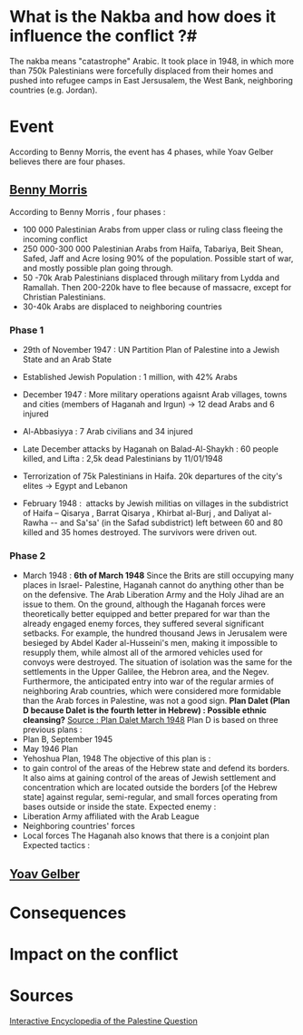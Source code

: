 # What is the Nakba and how does it influence the conflict ?#


The nakba means "catastrophe" Arabic. It took place in 1948, in which more than 750k Palestinians were forcefully displaced from their homes and pushed into refugee camps in East Jersusalem, the West Bank, neighboring countries (e.g. Jordan).


# Event #

According to Benny Morris, the event has 4 phases, while Yoav Gelber believes there are four phases.

## [Benny Morris](https://fr.wikipedia.org/wiki/Benny_Morris) ##


According to Benny Morris , four phases : 
- 100 000 Palestinian Arabs from upper class or ruling class fleeing the incoming conflict
- 250 000-300 000 Palestinian Arabs from Haïfa, Tabariya, Beit Shean, Safed, Jaff and Acre losing 90% of the population. Possible start of war, and mostly possible plan going through.
- 50 -70k Arab Palestinians displaced through military from Lydda and Ramallah. Then 200-220k have to flee because of massacre, except for Christian Palestinians.
- 30-40k Arabs are displaced to neighboring countries
### Phase 1 ###

- 29th of November 1947 : UN Partition Plan of Palestine into a Jewish State and an Arab State
- Established Jewish Population : 1 million, with 42% Arabs


- December 1947 : More military operations agaisnt Arab villages, towns and cities (members of Haganah and Irgun) -> 12 dead Arabs and 6 injured
- Al-Abbasiyya : 7 Arab civilians and 34 injured
- Late December attacks by Haganah on Balad-Al-Shaykh : 60 people killed, and Lifta : 2,5k dead Palestinians by 11/01/1948
- Terrorization of 75k Palestinians in Haifa. 20k departures of the city's elites -> Egypt and Lebanon

- February 1948 :  attacks by Jewish militias on villages in the subdistrict of Haifa – Qisarya , Barrat Qisarya , Khirbat al-Burj , and Daliyat al-Rawha -- and Sa'sa' (in the Safad subdistrict) left between 60 and 80 killed and 35 homes destroyed. The survivors were driven out.


### Phase 2 ###

- March 1948 : 
**6th of March 1948**
Since the Brits are still occupying many places in Israel- Palestine, Haganah cannot do anything other than be on the defensive. The Arab Liberation Army and the Holy Jihad are an issue to them.
On the ground, although the Haganah forces were theoretically better equipped and better prepared for war than the already engaged enemy forces, they suffered several significant setbacks. For example, the hundred thousand Jews in Jerusalem were besieged by Abdel Kader al-Husseini's men, making it impossible to resupply them, while almost all of the armored vehicles used for convoys were destroyed. The situation of isolation was the same for the settlements in the Upper Galilee, the Hebron area, and the Negev. Furthermore, the anticipated entry into war of the regular armies of neighboring Arab countries, which were considered more formidable than the Arab forces in Palestine, was not a good sign.
**Plan Dalet (Plan D because Dalet is the fourth letter in Hebrew) : Possible ethnic cleansing?**
[Source : Plan Dalet March 1948](https://palestina-komitee.nl/wp-content/uploads/2017/11/Plan-Dalet-March-1948.pdf)
Plan D is based on three previous plans :
- Plan B, September 1945
- May 1946 Plan
- Yehoshua Plan, 1948
The objective of this plan is :
- to gain control of the areas of the Hebrew state and defend its borders. It also aims at gaining control of the areas of Jewish settlement and concentration which are located outside the borders \[of the Hebrew state\] against regular, semi-regular, and small forces operating from bases outside or inside the state.
Expected enemy : 
- Liberation Army affiliated with the Arab League
- Neighboring countries' forces
- Local forces
The Haganah also knows that there is a conjoint plan
Expected tactics : 




## [Yoav Gelber](https://fr.wikipedia.org/wiki/Yoav_Gelber) ##


# Consequences #







# Impact on the conflict





# Sources #

[Interactive Encyclopedia of the Palestine Question](https://www.palquest.org/en/highlight/160/nakba)
